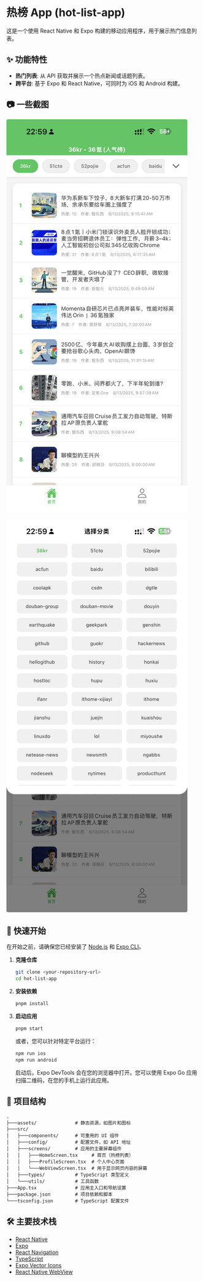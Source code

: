 # 热榜 App (hot-list-app)

这是一个使用 React Native 和 Expo 构建的移动应用程序，用于展示热门信息列表。

## ✨ 功能特性

- **热门列表**: 从 API 获取并展示一个热点新闻或话题列表。
- **跨平台**: 基于 Expo 和 React Native，可同时为 iOS 和 Android 构建。

## 📷 一些截图

![hot-list](./docs/hot-list.png)

![category](./docs/category.png)


## 🚀 快速开始

在开始之前，请确保您已经安装了 [Node.js](https://nodejs.org/) 和 [Expo CLI](https://docs.expo.dev/get-started/installation/)。

1.  **克隆仓库**
    ```bash
    git clone <your-repository-url>
    cd hot-list-app
    ```

2.  **安装依赖**
    ```bash
    pnpm install
    ```

3.  **启动应用**
    ```bash
    pnpm start
    ```
    或者，您可以针对特定平台运行：
    ```bash
    npm run ios
    npm run android
    ```
    启动后，Expo DevTools 会在您的浏览器中打开。您可以使用 Expo Go 应用扫描二维码，在您的手机上运行此应用。

## 📂 项目结构

```
.
├───assets/              # 静态资源，如图片和图标
├───src/
│   ├───components/      # 可重用的 UI 组件
│   ├───config/          # 配置文件，如 API 地址
│   ├───screens/         # 应用的主要屏幕组件
│   │   ├───HomeScreen.tsx     # 首页（热榜列表）
│   │   ├───ProfileScreen.tsx  # 个人中心页面
│   │   └───WebViewScreen.tsx  # 用于显示网页内容的屏幕
│   ├───types/           # TypeScript 类型定义
│   └───utils/           # 工具函数
├───App.tsx              # 应用主入口和导航设置
├───package.json         # 项目依赖和脚本
└───tsconfig.json        # TypeScript 配置文件
```

## 🛠️ 主要技术栈

- [React Native](https://reactnative.dev/)
- [Expo](https://expo.dev/)
- [React Navigation](https://reactnavigation.org/)
- [TypeScript](https://www.typescriptlang.org/)
- [Expo Vector Icons](https://docs.expo.dev/guides/icons/)
- [React Native WebView](https://github.com/react-native-webview/react-native-webview)
